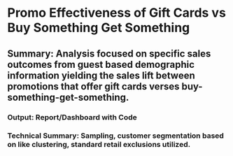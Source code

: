 # Promo Effectiveness of Gift Cards vs Buy Something Get Something 
## Summary: Analysis focused on specific sales outcomes from guest based demographic information yielding the sales lift between promotions that offer gift cards verses buy-something-get-something.
### Output: Report/Dashboard with Code 
### Technical Summary: Sampling, customer segmentation based on like clustering, standard retail exclusions utilized. 
